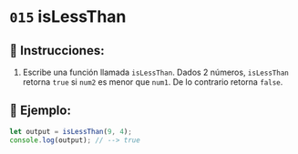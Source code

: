 # `015` isLessThan

## 📝 Instrucciones:

1. Escribe una función llamada `isLessThan`. Dados 2 números, `isLessThan` retorna `true` si `num2` es menor que `num1`. De lo contrario retorna `false`.

## 📎 Ejemplo:

```Javascript
let output = isLessThan(9, 4);
console.log(output); // --> true
```
